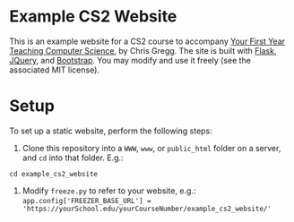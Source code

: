 # Example CS2 Website

This is an example website for a CS2 course to accompany [Your First Year Teaching Computer Science](https://yourfirstyearteaching.com), by Chris Gregg. The site is built with [Flask](http://flask.pocoo.org), [JQuery](https://jquery.com), and [Bootstrap](http://getbootstrap.com). You may modify and use it freely (see the associated MIT license).

# Setup

To set up a static website, perform the following steps:

1. Clone this repository into a `WWW`, `www`, or `public_html` folder on a server, and `cd` into that folder. E.g.:
```git clone https://github.com/yourfirstyearteaching/example_cs2_website.git
cd example_cs2_website
```

1. Modify `freeze.py` to refer to your website, e.g.:
`app.config['FREEZER_BASE_URL'] = 'https://yourSchool.edu/yourCourseNumber/example_cs2_website/'`
